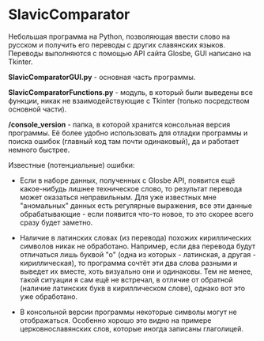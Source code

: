 # SlavicComparator
Небольшая программа на Python, позволяющая ввести слово на русском и получить его переводы с других славянских языков. Переводы выполняются с помощью API сайта Glosbe, GUI написано на Tkinter.

**SlavicComparatorGUI.py** - основная часть программы.

**SlavicComparatorFunctions.py** - модуль, в который были выведены все функции, никак не взаимодействующие с Tkinter (только посредством основной части).

**/console_version** - папка, в которой хранится консольная версия программы. Её более удобно использовать для отладки программы и поиска ошибок (главный код там почти одинаковый), да и работает немного быстрее.


Известные (потенциальные) ошибки:

* Если в наборе данных, полученных c Glosbe API, появится ещё какое-нибудь лишнее техническое слово, то результат перевода может оказаться неправильным. Для уже известных мне "аномальных" данных есть регулярные выражения, все эти данные обрабатывающие - если появится что-то новое, то это скорее всего сразу будет заметно.

* Наличие в латинских словах (из перевода) похожих кириллических символов никак не обработано. Например, если два перевода будут отличаться лишь буквой "о" (одна из которых - латинская, а другая - кириллическая), то программа сочтёт эти два слова разными и выведет их вместе, хоть визуально они и одинаковы. Тем не менее, такой ситуации я сам ещё не встречал, в отличие от обратной (наличие латинских букв в кириллическом слове), однако вот это уже обработано.

* В консольной версии программы некоторые символы могут не отображаться. Особенно хорошо это видно на примере церковнославянских слов, которые иногда записаны глаголицей.
